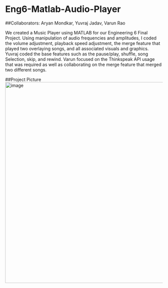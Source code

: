 # Eng6-Matlab-Audio-Player
##Collaborators: Aryan Mondkar, Yuvraj Jadav, Varun Rao

We created a Music Player using MATLAB for our Engineering 6 Final Project. Using manipulation of audio frequencies and amplitudes, I coded the volume adjustment, playback speed adjustment, the merge feature that played two overlaying songs, and all associated visuals and graphics. Yuvraj coded the base features such as the pause/play, shuffle, song Selection, skip, and rewind. Varun focused on the Thinkspeak API usage that was required as well as collaborating on the merge feature that merged two different songs.

##Project Picture
<img width="644" alt="image" src="https://github.com/Mondkurry/Eng6-Matlab-Audio-Player/assets/30964417/7d8d335c-c25a-474e-97ff-f5a875acfdba">


